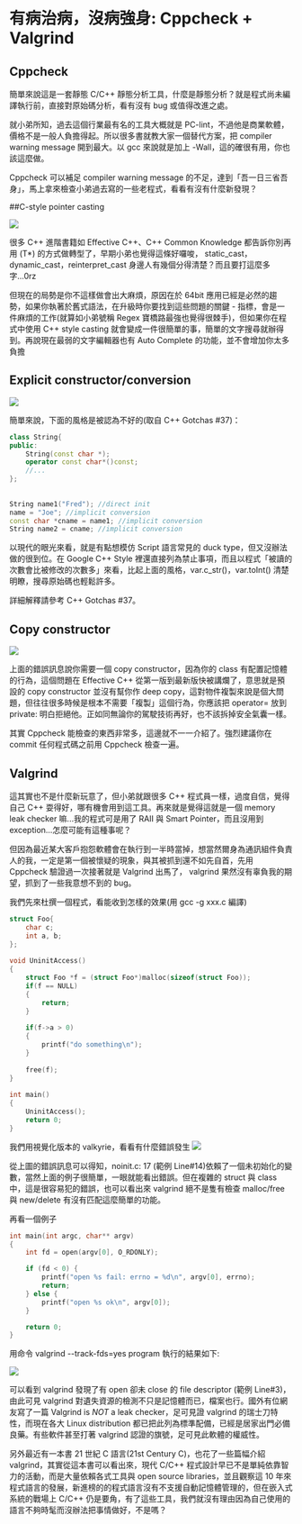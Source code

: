 # 有病治病，沒病強身: Cppcheck + Valgrind


## Cppcheck

簡單來說這是一套靜態 C/C++ 靜態分析工具，什麼是靜態分析？就是程式尚未編譯執行前，直接對原始碼分析，看有沒有 bug 或值得改進之處。

就小弟所知，過去這個行業最有名的工具大概就是 PC-lint，不過他是商業軟體，價格不是一般人負擔得起。所以很多書就教大家一個替代方案，把 compiler warning message 開到最大。以 gcc 來說就是加上 -Wall，這的確很有用，你也該這麼做。

Cppcheck 可以補足 compiler warning message 的不足，達到「吾一日三省吾身」，馬上拿來檢查小弟過去寫的一些老程式，看看有沒有什麼新發現？

##C-style pointer casting


![](./images/cppcheck_1.png)

很多 C++ 進階書籍如 Effective C++、C++ Common Knowledge 都告訴你別再用 (T*) 的方式做轉型了，早期小弟也覺得這條好囉唆， static_cast，dynamic_cast，reinterpret_cast 身邊人有幾個分得清楚？而且要打這麼多字...0rz

但現在的局勢是你不這樣做會出大麻煩，原因在於 64bit 應用已經是必然的趨勢，如果你執著於舊式語法，在升級時你要找到這些問題的關鍵 - 指標，會是一件麻煩的工作(就算如小弟號稱 Regex 寶橋路最強也覺得很棘手)，但如果你在程式中使用 C++ style casting 就會變成一件很簡單的事，簡單的文字搜尋就辦得到。再說現在最弱的文字編輯器也有 Auto Complete 的功能，並不會增加你太多負擔

## Explicit constructor/conversion

![](./images/cppcheck_2.png)

簡單來說，下面的風格是被認為不好的(取自 C++ Gotchas #37)： 

```cpp
class String{
public:
    String(const char *);
    operator const char*()const;
    //...
};
 
 
String name1("Fred"); //direct init
name = "Joe"; //implicit conversion
const char *cname = name1; //implicit conversion
String name2 = cname; //implicit conversion
```
以現代的眼光來看，就是有點想模仿 Script 語言常見的 duck type，但又沒辦法做的很到位。在 Google C++ Style 裡還直接列為禁止事項，而且以程式「被讀的次數會比被修改的次數多」來看，比起上面的風格，var.c_str()，var.toInt() 清楚明瞭，搜尋原始碼也輕鬆許多。

詳細解釋請參考 C++ Gotchas #37。


## Copy constructor
![](./images/cppcheck_3.png)

上面的錯誤訊息說你需要一個 copy constructor，因為你的 class 有配置記憶體的行為，這個問題在 Effective C++ 從第一版到最新版快被講爛了，意思就是預設的 copy constructor 並沒有幫你作 deep copy，這對物件複製來說是個大問題，但往往很多時候是根本不需要「複製」這個行為，你應該把 operator= 放到 private: 明白拒絕他。正如同無論你的駕駛技術再好，也不該拆掉安全氣囊一樣。

其實 Cppcheck 能檢查的東西非常多，這邊就不一一介紹了。強烈建議你在 commit 任何程式碼之前用 Cppcheck 檢查一遍。


## Valgrind

這其實也不是什麼新玩意了，但小弟就跟很多 C++ 程式員一樣，過度自信，覺得自己 C++ 耍得好，哪有機會用到這工具。再來就是覺得這就是一個 memory leak checker 嘛...我的程式可是用了 RAII 與 Smart Pointer，而且沒用到 exception...怎麼可能有這種事呢？

但因為最近某大客戶抱怨軟體會在執行到一半時當掉，想當然爾身為通訊組件負責人的我，一定是第一個被懷疑的現象，與其被抓到還不如先自首，先用 Cppcheck 驗證過一次接著就是 Valgrind 出馬了， valgrind 果然沒有辜負我的期望，抓到了一些我意想不到的 bug。

我們先來杜撰一個程式，看能收到怎樣的效果(用 gcc -g xxx.c 編譯)


```cpp
struct Foo{
    char c;
    int a, b;  
};
 
void UninitAccess()
{
    struct Foo *f = (struct Foo*)malloc(sizeof(struct Foo));
    if(f == NULL)
    {
        return;
    }
     
    if(f->a > 0)
    {
        printf("do something\n");
    }
     
    free(f);
}
 
int main()
{
    UninitAccess();
    return 0;
}
```

我們用視覺化版本的 valkyrie，看看有什麼錯誤發生
![](./images/cppcheck_4.png)

從上圖的錯誤訊息可以得知，noinit.c: 17 (範例 Line#14)依賴了一個未初始化的變數，當然上面的例子很簡單，一眼就能看出錯誤。但在複雜的 struct 與 class 中，這是很容易犯的錯誤，也可以看出來  valgrind 絕不是隻有檢查 malloc/free 與 new/delete 有沒有匹配這麼簡單的功能。

再看一個例子

```cpp
int main(int argc, char** argv)
{
    int fd = open(argv[0], O_RDONLY);

    if (fd < 0) {
        printf("open %s fail: errno = %d\n", argv[0], errno);
        return;
    } else {
        printf("open %s ok\n", argv[0]);
    }

    return 0;
}
```

用命令 valgrind --track-fds=yes program 執行的結果如下: 

![](./images/cppcheck_5.png)


可以看到 valgrind 發現了有 open 卻未 close 的 file descriptor (範例 Line#3)，由此可見 valgrind 對遺失資源的檢測不只是記憶體而已，檔案也行。國外有位網友寫了一篇 Valgrind is *NOT* a leak checker，足可見證 valgrind 的瑞士刀特性，而現在各大 Linux distribution 都已把此列為標準配備，已經是居家出門必備良藥。有些軟件甚至打著 valgrind 認證的旗號，足可見此軟體的權威性。

另外最近有一本書 21 世紀 C 語言(21st Century C)，也花了一些篇幅介紹 valgrind，其實從這本書可以看出來，現代 C/C++ 程式設計早已不是單純依靠智力的活動，而是大量依賴各式工具與 open source libraries，並且觀察這 10 年來程式語言的發展，新進榜的的程式語言沒有不支援自動記憶體管理的，但在嵌入式系統的戰場上 C/C++ 仍是要角，有了這些工具，我們就沒有理由因為自己使用的語言不夠時髦而沒辦法把事情做好，不是嗎？